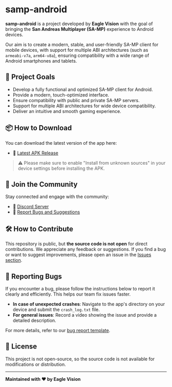 # samp-android

**samp-android** is a project developed by **Eagle Vision** with the goal of bringing the **San Andreas Multiplayer (SA-MP)** experience to Android devices.

Our aim is to create a modern, stable, and user-friendly SA-MP client for mobile devices, with support for multiple ABI architectures (such as `armeabi-v7a`, `arm64-v8a`), ensuring compatibility with a wide range of Android smartphones and tablets.

## 🎯 Project Goals

- Develop a fully functional and optimized SA-MP client for Android.
- Provide a modern, touch-optimized interface.
- Ensure compatibility with public and private SA-MP servers.
- Support for multiple ABI architectures for wide device compatibility.
- Deliver an intuitive and smooth gaming experience.

## 📦 How to Download

You can download the latest version of the app here:

- 🔗 [Latest APK Release](https://github.com/samp-android/samp-android/releases/)

> ⚠ Please make sure to enable "Install from unknown sources" in your device settings before installing the APK.

## 👥 Join the Community

Stay connected and engage with the community:

- 💬 [Discord Server](https://discord.com/invite/CPpME3wY)
- 🐞 [Report Bugs and Suggestions](https://github.com/samp-android/samp-android/issues)

## 🛠️ How to Contribute

This repository is public, but **the source code is not open** for direct contributions. We appreciate any feedback or suggestions. If you find a bug or want to suggest improvements, please open an issue in the [Issues section](https://github.com/samp-android/samp-android/issues).

## 🚨 Reporting Bugs

If you encounter a bug, please follow the instructions below to report it clearly and efficiently. This helps our team fix issues faster.

- **In case of unexpected crashes**: Navigate to the app's directory on your device and submit the `crash_log.txt` file.
- **For general issues**: Record a video showing the issue and provide a detailed description.

For more details, refer to our [bug report template](https://github.com/samp-android/samp-android/issues/new?template=bug-report.md).

## 🔐 License

This project is not open-source, so the source code is not available for modifications or distribution.

---

**Maintained with ❤️ by Eagle Vision**
